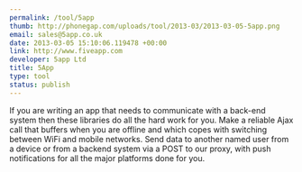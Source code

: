 ```yaml
--- 
permalink: /tool/5app
thumb: http://phonegap.com/uploads/tool/2013-03/2013-03-05-5app.png
email: sales@5app.co.uk
date: 2013-03-05 15:10:06.119478 +00:00
link: http://www.fiveapp.com
developer: 5app Ltd
title: 5App
type: tool
status: publish
---
```


If you are writing an app that needs to communicate with a back-end system then these libraries do all the hard work for you. Make a reliable Ajax call that buffers when you are offline and which copes with switching between WiFi and mobile networks. Send data to another named user from a device or from a backend system via a POST to our proxy, with push notifications for all the major platforms done for you.
